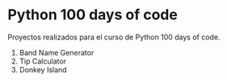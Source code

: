 Python 100 days of code
=======================

Proyectos realizados para el curso de Python 100 days of code.

1. Band Name Generator
2. Tip Calculator
3. Donkey Island
